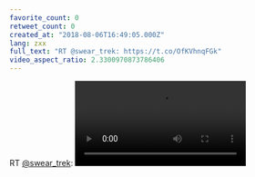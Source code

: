```yaml
---
favorite_count: 0
retweet_count: 0
created_at: "2018-08-06T16:49:05.000Z"
lang: zxx
full_text: "RT @swear_trek: https://t.co/OfKVhnqFGk"
video_aspect_ratio: 2.3300970873786406
---
```


RT [@swear_trek](https://twitter.com/swear_trek):
![Embedded Video](https://twitter-media-coderbyheart.s3.eu-north-1.amazonaws.com/1026510482105147393-DjESN45WsAElEE9.mp4)
